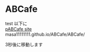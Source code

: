 # ABCafe
test 以下に<br>
<a href="ABCafe">pABCafe site</a>
<br>masa11111111.github.io/ABCafe/ABCafe/
<META http-equiv="Refresh" content="3;URL=jump.html">
  <p>3秒後に移動します</p>
